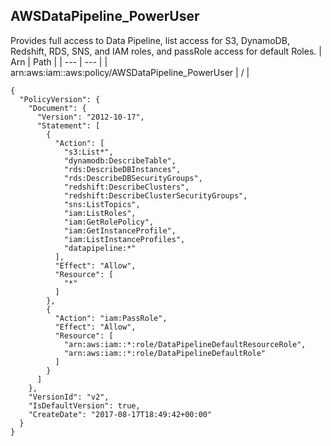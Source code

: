 
## AWSDataPipeline_PowerUser
Provides full access to Data Pipeline, list access for S3, DynamoDB, Redshift, RDS, SNS, and IAM roles, and passRole access for default Roles.
| Arn | Path |
| --- | --- |
| arn:aws:iam::aws:policy/AWSDataPipeline_PowerUser | / |
```
{
  "PolicyVersion": {
    "Document": {
      "Version": "2012-10-17",
      "Statement": [
        {
          "Action": [
            "s3:List*",
            "dynamodb:DescribeTable",
            "rds:DescribeDBInstances",
            "rds:DescribeDBSecurityGroups",
            "redshift:DescribeClusters",
            "redshift:DescribeClusterSecurityGroups",
            "sns:ListTopics",
            "iam:ListRoles",
            "iam:GetRolePolicy",
            "iam:GetInstanceProfile",
            "iam:ListInstanceProfiles",
            "datapipeline:*"
          ],
          "Effect": "Allow",
          "Resource": [
            "*"
          ]
        },
        {
          "Action": "iam:PassRole",
          "Effect": "Allow",
          "Resource": [
            "arn:aws:iam::*:role/DataPipelineDefaultResourceRole",
            "arn:aws:iam::*:role/DataPipelineDefaultRole"
          ]
        }
      ]
    },
    "VersionId": "v2",
    "IsDefaultVersion": true,
    "CreateDate": "2017-08-17T18:49:42+00:00"
  }
}
```
